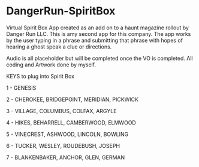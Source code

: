# DangerRun-SpiritBox
Virtual Spirit Box App created as an add on to a haunt magazine rollout by Danger Run LLC. This is amy second app for this company. The app works by the user typing in a phrase and submitting that phrase with hopes of hearing a ghost speak a clue or directions. 

Audio is all placeholder but will be completed once the VO is completed. All coding and Artwork done by myself.

KEYS to plug into Spirit Box

1	- GENESIS	

2	- CHEROKEE, BRIDGEPOINT, MERIDIAN, PICKWICK

3	- VILLAGE, COLUMBUS, COLFAX, ARGYLE

4	- HIKES, BEHARRELL, CAMBERWOOD, ELMWOOD

5 - VINECREST, ASHWOOD, LINCOLN, BOWLING

6	- TUCKER, WESLEY, ROUDEBUSH, JOSEPH

7	- BLANKENBAKER, ANCHOR, GLEN, GERMAN

